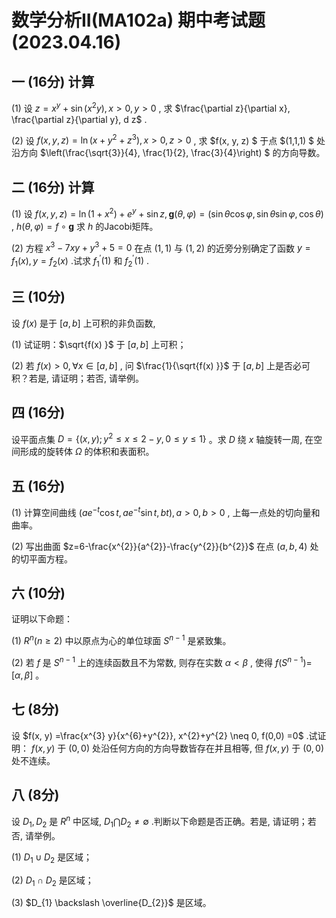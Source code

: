 # 数学分析II(MA102a) 期中考试题(2023.04.16)

## 一 (16分) 计算

(1) 设 $z=x^{y}+\sin \left(x^{2} y\right) , x>0, y>0$ , 求 $\frac{\partial z}{\partial x}, \frac{\partial z}{\partial y}, d z$ .

(2) 设 $f(x, y, z) =\ln \left(x+y^{2}+z^{3}\right) , x>0, z>0$ , 求 $f(x, y, z) $ 于点 $(1,1,1) $ 处沿方向 $\left(\frac{\sqrt{3}}{4}, \frac{1}{2}, \frac{3}{4}\right) $ 的方向导数。

## 二 (16分) 计算

(1) 设 $f(x, y, z) =\ln \left(1+x^{2}\right) +e^{y}+\sin z, \mathbf{g}(\theta, \varphi) =(\sin \theta \cos \varphi, \sin \theta \sin \varphi, \cos \theta)$ , $h(\theta, \varphi) =f \circ \mathbf{g}$ 求 $h$ 的Jacobi矩阵。

(2) 方程 $x^{3}-7 x y+y^{3}+5=0$ 在点 $(1,1)$ 与 $(1,2)$ 的近旁分别确定了函数 $y=f_{1}(x) , y=f_{2}(x)$ .试求 $f_{1}^{\prime}(1)$ 和 $f_{2}^{\prime}(1)$ .

## 三 (10分)

设 $f(x)$ 是于 $[a, b]$ 上可积的非负函数,

(1) 试证明：$\sqrt{f(x) }$ 于 $[a, b]$ 上可积；

(2) 若 $f(x) >0, \forall x \in[a, b]$ , 问 $\frac{1}{\sqrt{f(x) }}$ 于 $[a, b]$ 上是否必可积？若是, 请证明；若否, 请举例。

## 四 (16分)

设平面点集 $D=\left\{(x, y) ; y^{2} \leq x \leq 2-y, 0 \leq y \leq 1\right\}$ 。求 $D$ 绕 $x$ 轴旋转一周, 在空间形成的旋转体 $\Omega$ 的体积和表面积。

## 五 (16分)

(1) 计算空间曲线 $\left(a e^{-t} \cos t, a e^{-t} \sin t, b t\right) , a>0, b>0$ , 上每一点处的切向量和曲率。

(2) 写出曲面 $z=6-\frac{x^{2}}{a^{2}}-\frac{y^{2}}{b^{2}}$ 在点 $(a, b, 4)$ 处的切平面方程。

## 六 (10分)

证明以下命题：

(1) $R^{n}(n \geq 2)$ 中以原点为心的单位球面 $S^{n-1}$ 是紧致集。

(2) 若 $f$ 是 $S^{n-1}$ 上的连续函数且不为常数, 则存在实数 $\alpha<\beta$ , 使得 $f\left(S^{n-1}\right) =$ $[\alpha, \beta]$ 。

## 七 (8分)

设 $f(x, y) =\frac{x^{3} y}{x^{6}+y^{2}}, x^{2}+y^{2} \neq 0, f(0,0) =0$ .试证明： $f(x, y)$ 于 $(0,0)$ 处沿任何方向的方向导数皆存在并且相等, 但 $f(x, y)$ 于 $(0,0)$ 处不连续。

## 八 (8分)

设 $D_{1}, D_{2}$ 是 $R^{n}$ 中区域, $D_{1} \bigcap D_{2} \neq \emptyset$ .判断以下命题是否正确。若是, 请证明；若否, 请举例。

(1) $D_{1} \cup D_{2}$ 是区域；

(2) $D_{1} \cap D_{2}$ 是区域；

(3) $D_{1} \backslash \overline{D_{2}}$ 是区域。
